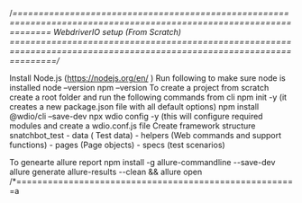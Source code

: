 /*===================================================================================================================
WebdriverIO setup (From Scratch)
=====================================================================================================================/*

Install Node.js (https://nodejs.org/en/ )
Run following to make sure node is installed 
     node –version
     npm –version
To create a project from scratch
      create a root folder and run the following commands from cli
      npm init -y (it creates a new package.json file with all default options)
      npm install @wdio/cli –save-dev
      npx wdio config -y (this will configure required modules and create a wdio.conf.js file
Create framework structure
    snatchbot_test
        -   data    ( Test data)
        -   helpers (Web commands and support functions)
        -   pages   (Page objects)
        -   specs   (test scenarios)

To genearte allure report
npm install -g allure-commandline --save-dev
allure generate allure-results --clean && allure open
/*======================================================a